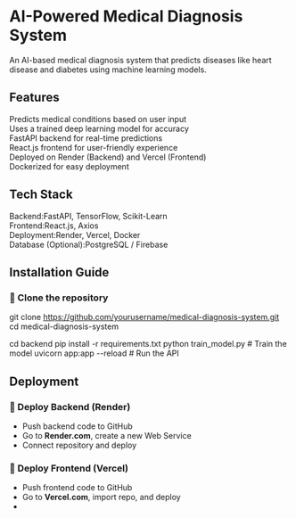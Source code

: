 # AI-Powered Medical Diagnosis System
An AI-based medical diagnosis system that predicts diseases like heart disease and diabetes using machine learning models.
## Features
 Predicts medical conditions based on user input  
 Uses a trained deep learning model for accuracy  
 FastAPI backend for real-time predictions  
 React.js frontend for user-friendly experience  
 Deployed on Render (Backend) and Vercel (Frontend)  
 Dockerized for easy deployment 
 ## Tech Stack
 Backend:FastAPI, TensorFlow, Scikit-Learn  
 Frontend:React.js, Axios  
 Deployment:Render, Vercel, Docker  
 Database (Optional):PostgreSQL / Firebase
 ## Installation Guide
### 🔹 Clone the repository

git clone https://github.com/yourusername/medical-diagnosis-system.git
cd medical-diagnosis-system

cd backend
pip install -r requirements.txt
python train_model.py  # Train the model
uvicorn app:app --reload  # Run the API
## Deployment
### 🔹 Deploy Backend (Render)
- Push backend code to GitHub
- Go to **Render.com**, create a new Web Service
- Connect repository and deploy

### 🔹 Deploy Frontend (Vercel)
- Push frontend code to GitHub
- Go to **Vercel.com**, import repo, and deploy
- 






